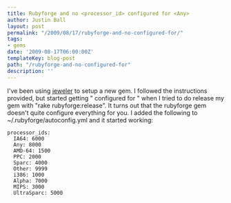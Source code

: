 ```yaml
---
title: Rubyforge and no <processor_id> configured for <Any>
author: Justin Ball
layout: post
permalink: "/2009/08/17/rubyforge-and-no-configured-for/"
tags:
- gems
date: '2009-08-17T06:00:00Z'
templateKey: blog-post
path: "/rubyforge-and-no-configured-for"
description: ''
---
```


I've been using [jeweler][1] to setup a new gem. I followed the instructions provided, but started getting "  configured for " when I tried to do release my gem with "rake rubyforge:release". It turns out that the rubyforge gem doesn't quite configure everything for you. I added the following to ~/.rubyforge/autoconfig.yml and it started working:

 [1]: http://github.com/technicalpickles/jeweler/tree/master

    processor_ids:
      IA64: 6000
      Any: 8000
      AMD-64: 1500
      PPC: 2000
      Sparc: 4000
      Other: 9999
      i386: 1000
      Alpha: 7000
      MIPS: 3000
      UltraSparc: 5000

